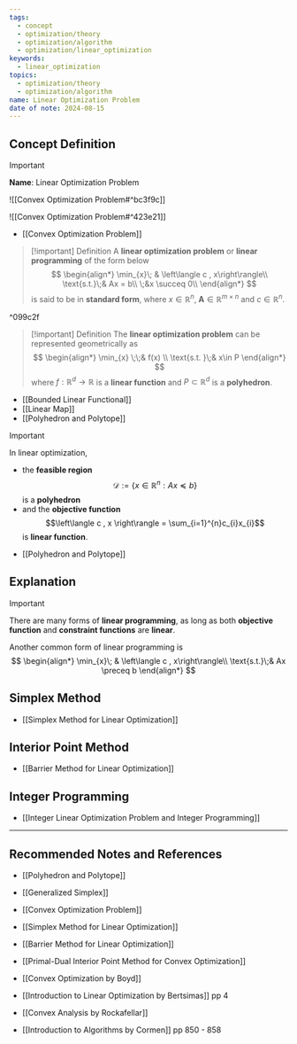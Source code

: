 ```yaml
---
tags:
  - concept
  - optimization/theory
  - optimization/algorithm
  - optimization/linear_optimization
keywords:
  - linear_optimization
topics:
  - optimization/theory
  - optimization/algorithm
name: Linear Optimization Problem
date of note: 2024-08-15
---
```


## Concept Definition

>[!important]
>**Name**: Linear Optimization Problem

![[Convex Optimization Problem#^bc3f9c]]

![[Convex Optimization Problem#^423e21]]

- [[Convex Optimization Problem]]

>[!important] Definition
>A  **linear optimization problem** or **linear programming** of the form below
>$$
>\begin{align*}
>\min_{x}\; & \left\langle c ,  x\right\rangle\\
>\text{s.t.}\;& Ax = b\\
>\;&x \succeq 0\\
\end{align*}
>$$
>is said to be in **standard form**, where $x\in \mathbb{R}^{n}$, $\boldsymbol{A}\in \mathbb{R}^{m\times n}$ and $c\in \mathbb{R}^{n}.$

^099c2f

>[!important] Definition
>The **linear optimization problem** can be represented geometrically as 
>$$
>\begin{align*}
>\min_{x} \;\;& f(x) \\
>\text{s.t. }\;& x\in P
>\end{align*}
>$$
>where $f: \mathbb{R}^{d} \to \mathbb{R}$ is a **linear function** and $P \subset \mathbb{R}^{d}$ is a **polyhedron**.

- [[Bounded Linear Functional]]
- [[Linear Map]]
- [[Polyhedron and Polytope]]


>[!important]
>In linear optimization,
>- the **feasible region** $$\mathcal{D} := \left\{ x\in \mathbb{R}^{n}:   Ax \preceq b\right\} $$ is a **polyhedron**
>- and the **objective function** $$\left\langle c , x \right\rangle = \sum_{i=1}^{n}c_{i}x_{i}$$ is **linear function**.

- [[Polyhedron and Polytope]]

## Explanation

>[!important] 
>There are many forms of **linear programming**, as long as both **objective function** and **constraint functions** are **linear**.
>
>
>Another common form of linear programming is
>$$
>\begin{align*}
>\min_{x}\; & \left\langle c ,  x\right\rangle\\
>\text{s.t.}\;& Ax \preceq b
\end{align*}
>$$


## Simplex Method

- [[Simplex Method for Linear Optimization]]


## Interior Point Method

- [[Barrier Method for Linear Optimization]]

## Integer Programming

- [[Integer Linear Optimization Problem and Integer Programming]]




-----------
##  Recommended Notes and References

- [[Polyhedron and Polytope]]
- [[Generalized Simplex]]

- [[Convex Optimization Problem]]


- [[Simplex Method for Linear Optimization]]
- [[Barrier Method for Linear Optimization]]
- [[Primal-Dual Interior Point Method for Convex Optimization]]


- [[Convex Optimization by Boyd]]
- [[Introduction to Linear Optimization by Bertsimas]] pp 4
- [[Convex Analysis by Rockafellar]]
- [[Introduction to Algorithms by Cormen]] pp 850 - 858